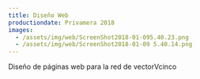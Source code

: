 ```yaml
---
title: Diseño Web
productiondate: Privamera 2018
images:
  - /assets/img/web/ScreenShot2018-01-095.40.23.png
  - /assets/img/web/ScreenShot2018-01-09 5.40.14.png
---
```

Diseño de páginas web para la red de vectorVcinco

